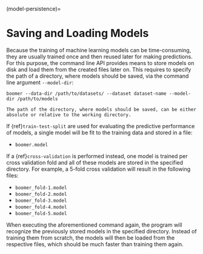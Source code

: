 (model-persistence)=

# Saving and Loading Models

Because the training of machine learning models can be time-consuming, they are usually trained once and then reused later for making predictions. For this purpose, the command line API provides means to store models on disk and load them from the created files later on. This requires to specify the path of a directory, where models should be saved, via the command line argument `--model-dir`:

```text
boomer --data-dir /path/to/datasets/ --dataset dataset-name --model-dir /path/to/models
```

```{note}
The path of the directory, where models should be saved, can be either absolute or relative to the working directory.
```

If {ref}`train-test-split` are used for evaluating the predictive performance of models, a single model will be fit to the training data and stored in a file:

- `boomer.model`

If a {ref}`cross-validation` is performed instead, one model is trained per cross validation fold and all of these models are stored in the specified directory. For example, a 5-fold cross validation will result in the following files:

- `boomer_fold-1.model`
- `boomer_fold-2.model`
- `boomer_fold-3.model`
- `boomer_fold-4.model`
- `boomer_fold-5.model`

When executing the aforementioned command again, the program will recognize the previously stored models in the specified directory. Instead of training them from scratch, the models will then be loaded from the respective files, which should be much faster than training them again.
